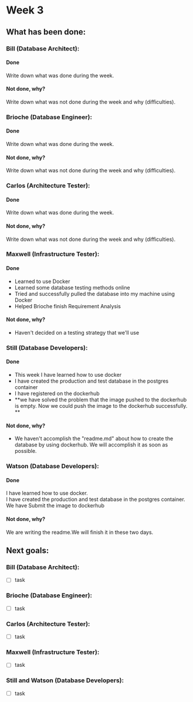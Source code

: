 # Week 3

## What has been done:

### Bill (Database Architect):

#### Done
Write down what was done during the week.

#### Not done, why?
Write down what was not done during the week and why (difficulties).


### Brioche (Database Engineer):

#### Done
Write down what was done during the week.

#### Not done, why?
Write down what was not done during the week and why (difficulties).


### Carlos (Architecture Tester):

#### Done
Write down what was done during the week.

#### Not done, why?
Write down what was not done during the week and why (difficulties).


### Maxwell (Infrastructure Tester):

#### Done
- Learned to use Docker
- Learned some database testing methods online
- Tried and successfully pulled the database into my machine using Docker
- Helped Brioche finish Requirement Analysis

#### Not done, why?
- Haven't decided on a testing strategy that we'll use

### Still (Database Developers):

#### Done
-  This week I have learned how to use docker 
- I have created the production and test database in the postgres container
- I have registered on the dockerhub
- **we have solved the problem that the image pushed to the dockerhub is empty. Now we could push the image to the dockerhub successfully. ** 

#### Not done, why?
- We haven't accomplish the "readme.md" about how to create the database by using dockerhub. We will accomplish it as soon as possible.



### Watson  (Database Developers):

#### Done
I have learned how to use docker.\
I have created the production and test database in the postgres container.\
We have Submit the image to dockerhub

#### Not done, why?
We are writing the readme.We will finish it in these two days.


## Next goals:

### Bill (Database Architect):

- [ ] task

### Brioche (Database Engineer):

- [ ] task

### Carlos (Architecture Tester):

- [ ] task

### Maxwell (Infrastructure Tester):

- [ ] task

### Still and Watson (Database Developers):

- [ ] task
